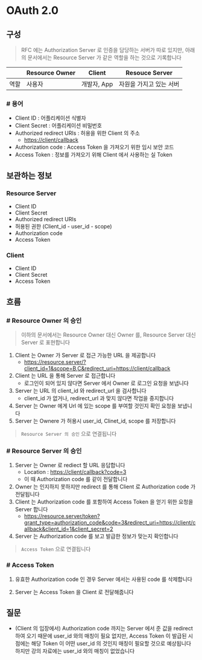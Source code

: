 # OAuth 2.0

## 구성

> RFC 에는 Authorization Server 로 인증을 담당하는 서버가 따로 있지만, 아래의 문서에서는 Resource Server 가 같은 역할을 하는 것으로 기록합니다

|     | Resource Owner | Client   | Resouce Server |
| --- | -------------- | -------- | -------------- |
| 역할  | 사용자            | 개발자, App | 자원을 가지고 있는 서버  |

### # 용어

- Client ID : 어플리케이션 식별자
- Client Secret : 어플리케이션 비밀번호
- Authorized redirect URIs : 허용을 위한 Client 의 주소
  - <https://client/callback>
- Authorization code : Access Token 을 가져오기 위한 임시 보안 코드
- Access Token : 정보를 가져오기 위해 Client 에서 사용하는 실 Token

## 보관하는 정보

### Resource Server

- Client ID
- Client Secret
- Authorized redirect URIs
- 허용된 권한 (Client_id - user_id - scope)
- Authorization code
- Access Token

### Client

- Client ID
- Client Secret
- Access Token

## 흐름

### # Resource Owner 의 승인

> 이하의 문서에서는 Resource Owner 대신 Owner 를, Resource Server 대신 Server 로 표현합니다

1. Client 는 Owner 가 Server 로 접근 가능한 URL 을 제공합니다
    - <https://resource.server/?client_id=1&scope=B,C&redirect_uri=https://client/callback>
2. Client 는 URL 을 통해 Server 로 접근합니다
   - 로그인이 되어 있지 않다면 Server 에서 Owner 로 로그인 요청을 보냅니다
3. Server 는 URL 의 client_id 와 redirect_url 을 검사합니다
   - client_id 가 없거나, redirect_url 과 맞지 않다면 작업을 중지합니다
4. Server 는 Owner 에게 Url 에 있는 scope 를 부여할 것인지 확인 요청을 보냅니다
5. Server 는 Ownere 가 허용시 user_id, Clinet_id, scope 를 저장합니다

> `Resource Server 의 승인` 으로 연결됩니다

### # Resource Server 의 승인

1. Server 는 Owner 로 rediect 할 URL 응답합니다
   - Location : <https://client/callback?code=3>
   - 이 때 Authorization code 를 같이 전달합니다
2. Owner 는 인지하지 못하지만 redirect 를 통해 Client 로 Authorization code 가 전달됩니다
3. Client 는 Authorization code 를 포함하여 Access Token 을 얻기 위한 요청을 Server 합니다
    - <https://resource.server/token?grant_type=authorization_code&code=3&redirect_uri=https://client/callback&client_id=1&client_secret=2>
4. Server 는 Authorization code 를 보고 발급한 정보가 맞는지 확인합니다

> `Access Token` 으로 연결됩니다

### # Access Token

1. 유효한 Authorization code 인 경우 Server 에서는 사용된 code 를 삭제합니다

2. Server 는 Access Token 을 Client 로 전달해줍니다

## 질문

- (Client 의 입장에서) Authorization code 까지는 Server 에서 준 값을 redirect 하여 오기 때문에 user_id 와의 매칭이 필요 없지만, Access Token 이 발급된 시점에는 해당 Token 이 어떤 user_id 의 것인지 매칭이 필요할 것으로 예상됩니다  
하지만 강의 자료에는 user_id 와의 매칭이 없었습니다

